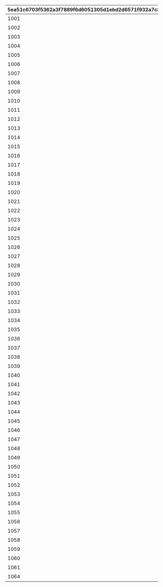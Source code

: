 |5ea51c6703f5362a3f7889f6d6051305d1ebd2d6571f932a7c8f343fc30e0db2|bed354371921a38f19ea2a843e75e336da6ad2f321d5966ce50d8500b5aaead3|32cc80d376192a178e076890befec6dee7b33e47e756ff82285b498e3a116986|6e082b00ffb9733fdc85f8e3bd1dcbdda698066c37cfc0552f21b34f475b059e|7e6e5f891e4ce07ab96cab38fea64fbb4537f11297bca87c2fdd7a73de62597a|e29502e53aef3e76254c61377b7989211910932fee55a30c484059682b6dbfaf|735257b2aa59a540eccbedf381a5dfda94a6bfdb02160c4c81be0397ccfabeb6|e1c8598326ed14feeb355063e06a0c4844bc4a13a6bb416fbc82a62f45c45641|a62a9f5ad47bd196652591b2205d4d8521790eccc4319cc285c7ab73184c8cff|8127a20b13350564ba5956cd8488b807570ac0f47949c0a9a53516a1104cd6b3|d61dfeb358decbf6664cecb98344f3481d4557deeef83df44c23f533cebc7b2c|31c20ca96704bb3ffe713a9515e502cc85ef55d9aca1f0754cfac70fb6f98d4b|a1fd2c845c24d2a582b72b4dd3010258f8566b93cbb91dfce8b665de0460bcb6|b8f4838cdf89e74e598ba101ba6ac89c37d026b311357c6de7c827bc65e97d87|b596a6e4cd4804f1864403d18e103f56cbca564f4a8b5a66ad2bb05c80b194a9|311fc86bdaf773d925e07eb14bb1ea84dc03b94592d386c9f21fc9ecbf14bd2a|b3be5bea0bf7017a03754abdf7c1d1276d129317b4506959bd987a96507662a1|2fb04d9450c28721fa9171dee8834726ef48ad5fa6f6b5cd10292b2cf9429a6c|d11aa4945b1a534f712a9f69d98654eabe2492b18b0efd4cb9f34725b90db253|39b84df7200908514255410c902565c4cd6a304303577dc69bd1a40d2061e007|
| --- | --- | --- | --- | --- | --- | --- | --- | --- | --- | --- | --- | --- | --- | --- | --- | --- | --- | --- | --- |
|1001|1|和行会成员互相合作\n打倒强大的怪物吧！|101011|团队战开始！培养角色\n打倒怪物吧！|101011|0|0|0|2020/05/07 5:00:00|2020/05/14 23:59:59|2020/05/15|2020/06/02 4:59:59|2020/05/15|2020/05/18 15:00:00|2020/06/02 4:59:59|90|40004|25|0|
|1002|1|和行会成员互相合作\n打倒强大的怪物吧！|101021|团队战开始！培养角色\n打倒怪物吧！|101021|0|0|0|2020/06/02 5:00:00|2020/06/07 23:59:59|2020/06/08|2020/06/30 4:59:59|2020/06/08|2020/06/12 15:00:00|2020/06/30 4:59:59|90|40004|25|0|
|1003|1|和行会成员互相合作\n打倒强大的怪物吧！|101042|团队战开始！培养角色\n打倒怪物吧！|101042|0|0|0|2020/06/30 5:00:00|2020/07/05 23:59:59|2020/07/06|2020/07/28 4:59:59|2020/07/06|2020/07/09 15:00:00|2020/07/28 4:59:59|90|40004|25|0|
|1004|1|和行会成员互相合作\n打倒强大的怪物吧！|101161|团队战开始！培养角色\n打倒怪物吧！|101161|0|0|0|2020/07/28 5:00:00|2020/08/02 23:59:59|2020/08/03|2020/08/25 4:59:59|2020/08/03|2020/08/06 15:00:00|2020/08/25 4:59:59|90|40004|25|0|
|1005|1|和行会成员互相合作\n打倒强大的怪物吧！|101171|团队战开始！培养角色\n打倒怪物吧！|101171|0|0|0|2020/08/24 5:00:00|2020/08/29 23:59:59|2020/08/30|2020/09/22 4:59:59|2020/08/30|2020/09/02 15:00:00|2020/09/22 4:59:59|90|40004|25|0|
|1006|1|和行会成员互相合作\n打倒强大的怪物吧！|101191|团队战开始！培养角色\n打倒怪物吧！|101191|0|0|0|2020/09/22 5:00:00|2020/09/27 23:59:59|2020/09/28|2020/10/20 4:59:59|2020/09/28|2020/09/30 15:00:00|2020/10/20 4:59:59|90|40004|25|0|
|1007|1|和行会成员互相合作\n打倒强大的怪物吧！|101202|团队战开始！培养角色\n打倒怪物吧！|101202|0|0|0|2020/10/20 5:00:00|2020/10/25 23:59:59|2020/10/26|2020/11/17 4:59:59|2020/10/26|2020/10/29 15:00:00|2020/11/17 4:59:59|90|40004|25|0|
|1008|1|和行会成员互相合作\n打倒强大的怪物吧！|101292|团队战开始！培养角色\n打倒怪物吧！|101292|0|0|0|2020/11/17 5:00:00|2020/11/22 23:59:59|2020/11/23|2020/12/14 4:59:59|2020/11/23|2020/11/26 15:00:00|2020/12/14 4:59:59|90|40004|25|0|
|1009|1|和行会成员互相合作\n打倒强大的怪物吧！|101302|团队战开始！培养角色\n打倒怪物吧！|101302|0|0|0|2020/12/14 5:00:00|2020/12/19 23:59:59|2020/12/20|2021/01/12 4:59:59|2020/12/20|2020/12/23 15:00:00|2021/01/12 4:59:59|90|40004|25|0|
|1010|1|和行会成员互相合作\n打倒强大的怪物吧！|101441|团队战开始！培养角色\n打倒怪物吧！|101441|0|0|0|2021/01/12 5:00:00|2021/01/17 23:59:59|2021/01/18|2021/02/05 4:59:59|2021/01/18|2021/01/21 15:00:00|2021/02/05 4:59:59|90|40004|25|0|
|1011|1|和行会成员互相合作\n打倒强大的怪物吧！|101452|团队战开始！培养角色\n打倒怪物吧！|101452|0|0|0|2021/02/05 5:00:00|2021/02/10 23:59:59|2021/02/11|2021/03/09 4:59:59|2021/02/11|2021/02/23 15:00:00|2021/03/09 4:59:59|90|40004|25|0|
|1012|1|和行会成员互相合作\n打倒强大的怪物吧！|101562|团队战开始！培养角色\n打倒怪物吧！|101562|0|0|0|2021/03/09 5:00:00|2021/03/14 23:59:59|2021/03/15|2021/04/11 4:59:59|2021/03/15|2021/03/18 15:00:00|2021/04/11 4:59:59|90|40004|25|0|
|1013|1|和行会成员互相合作\n打倒强大的怪物吧！|101011|团队战开始！培养角色\n打倒怪物吧！|101011|0|0|0|2021/04/11 5:00:00|2021/04/16 23:59:59|2021/04/17|2021/05/09 4:59:59|2021/04/17|2021/04/20 15:00:00|2021/05/09 4:59:59|90|40004|25|0|
|1014|1|和行会成员互相合作\n打倒强大的怪物吧！|101021|团队战开始！培养角色\n打倒怪物吧！|101021|0|0|0|2021/05/09 5:00:00|2021/05/14 23:59:59|2021/05/15|2021/06/08 4:59:59|2021/05/15|2021/05/19 15:00:00|2021/06/08 4:59:59|90|40004|25|0|
|1015|1|和行会成员互相合作\n打倒强大的怪物吧！|101042|团队战开始！培养角色\n打倒怪物吧！|101042|0|0|0|2021/06/08 5:00:00|2021/06/13 23:59:59|2021/06/14|2021/07/06 4:59:59|2021/06/14|2021/06/17 15:00:00|2021/07/06 4:59:59|90|40004|25|0|
|1016|1|和行会成员互相合作\n打倒强大的怪物吧！|101162|团队战开始！培养角色\n打倒怪物吧！|101162|0|0|0|2021/07/06 5:00:00|2021/07/11 23:59:59|2021/07/12|2021/08/03 4:59:59|2021/07/12|2021/07/15 15:00:00|2021/08/03 4:59:59|90|40004|25|0|
|1017|1|和行会成员互相合作\n打倒强大的怪物吧！|101172|团队战开始！培养角色\n打倒怪物吧！|101172|0|0|0|2021/08/03 5:00:00|2021/08/08 23:59:59|2021/08/09|2021/08/31 4:59:59|2021/08/09|2021/08/12 15:00:00|2021/08/31 4:59:59|90|40004|25|0|
|1018|1|和行会成员互相合作\n打倒强大的怪物吧！|101192|团队战开始！培养角色\n打倒怪物吧！|101192|0|0|0|2021/08/31 5:00:00|2021/09/05 23:59:59|2021/09/06|2021/09/28 4:59:59|2021/09/06|2021/09/09 15:00:00|2021/09/28 4:59:59|90|40004|25|0|
|1019|1|和行会成员互相合作\n打倒强大的怪物吧！|101202|团队战开始！培养角色\n打倒怪物吧！|101202|0|0|0|2021/09/28 5:00:00|2021/10/03 23:59:59|2021/10/04|2021/10/26 4:59:59|2021/10/04|2021/10/08 15:00:00|2021/10/26 4:59:59|90|40004|25|0|
|1020|1|和行会成员互相合作\n打倒强大的怪物吧！|101292|团队战开始！培养角色\n打倒怪物吧！|101292|0|0|0|2021/10/26 5:00:00|2021/10/31 23:59:59|2021/11/01|2021/11/24 4:59:59|2021/11/01|2021/11/04 15:00:00|2021/11/24 4:59:59|90|40004|25|0|
|1021|1|和行会成员互相合作\n打倒强大的怪物吧！|101302|团队战开始！培养角色\n打倒怪物吧！|101302|0|0|0|2021/11/24 5:00:00|2021/11/29 23:59:59|2021/11/30|2021/12/25 4:59:59|2021/11/30|2021/12/03 15:00:00|2021/12/25 4:59:59|90|40004|25|0|
|1022|1|和行会成员互相合作\n打倒强大的怪物吧！|101441|团队战开始！培养角色\n打倒怪物吧！|101441|0|0|0|2021/12/25 5:00:00|2021/12/30 23:59:59|2021/12/31|2022/01/22 4:59:59|2021/12/31|2021/12/31 15:00:00|2022/01/22 4:59:59|90|40004|25|0|
|1023|1|和行会成员互相合作\n打倒强大的怪物吧！|101452|团队战开始！培养角色\n打倒怪物吧！|101452|0|0|0|2022/01/22 5:00:00|2022/01/27 23:59:59|2022/01/28|2022/02/22 4:59:59|2022/01/28|2022/01/29 15:00:00|2022/02/22 4:59:59|90|40004|25|0|
|1024|1|和行会成员互相合作\n打倒强大的怪物吧！|101562|团队战开始！培养角色\n打倒怪物吧！|101562|0|0|0|2022/02/22 5:00:00|2022/02/27 23:59:59|2022/02/28|2022/03/24 4:59:59|2022/02/28|2022/03/03 15:00:00|2022/03/24 4:59:59|90|40004|25|0|
|1025|1|和行会成员互相合作\n打倒强大的怪物吧！|101011|团队战开始！培养角色\n打倒怪物吧！|101011|0|0|0|2022/03/25 5:00:00|2022/03/30 23:59:59|2022/03/31|2022/04/24 4:59:59|2022/03/31|2022/04/07 15:00:00|2022/04/24 4:59:59|90|40004|25|0|
|1026|1|和行会成员互相合作\n打倒强大的怪物吧！|101021|团队战开始！培养角色\n打倒怪物吧！|101021|0|0|0|2022/04/24 5:00:00|2022/04/28 23:59:59|2022/04/29|2022/05/26 4:59:59|2022/04/29|2022/05/07 15:00:00|2022/05/26 4:59:59|90|40004|25|0|
|1027|1|和行会成员互相合作\n打倒强大的怪物吧！|101042|团队战开始！培养角色\n打倒怪物吧！|101042|0|0|0|2022/05/26 5:00:00|2022/05/30 23:59:59|2022/05/31|2022/06/25 4:59:59|2022/05/31|2022/06/02 15:00:00|2022/06/25 4:59:59|90|40004|25|0|
|1028|1|和行会成员互相合作\n打倒强大的怪物吧！|101162|团队战开始！培养角色\n打倒怪物吧！|101162|0|0|0|2022/06/25 5:00:00|2022/06/29 23:59:59|2022/6/30|2022/07/26 4:59:59|2022/6/30|2022/07/04 15:00:00|2022/07/26 4:59:59|90|40004|25|0|
|1029|1|和行会成员互相合作\n打倒强大的怪物吧！|101172|团队战开始！培养角色\n打倒怪物吧！|101172|0|0|0|2022/07/26 5:00:00|2022/07/30 23:59:59|2022/7/31|2022/08/26 4:59:59|2022/7/31|2022/08/05 15:00:00|2022/08/26 4:59:59|90|40004|25|0|
|1030|1|和行会成员互相合作\n打倒强大的怪物吧！|101192|团队战开始！培养角色\n打倒怪物吧！|101192|0|0|0|2022/08/26 5:00:00|2022/08/30 23:59:59|2022/8/31|2022/09/25 4:59:59|2022/8/31|2022/09/09 15:00:00|2022/09/25 4:59:59|90|40004|25|0|
|1031|1|和行会成员互相合作\n打倒强大的怪物吧！|101202|团队战开始！培养角色\n打倒怪物吧！|101202|0|0|0|2022/09/25 5:00:00|2022/09/29 23:59:59|2022/9/30|2022/10/26 4:59:59|2022/9/30|2022/10/10 15:00:00|2022/10/26 4:59:59|90|40004|25|0|
|1032|1|和行会成员互相合作\n打倒强大的怪物吧！|101292|团队战开始！培养角色\n打倒怪物吧！|101292|0|0|0|2022/10/26 5:00:00|2022/10/30 23:59:59|2022/10/31|2022/11/25 4:59:59|2022/10/31|2022/11/03 15:00:00|2022/11/25 4:59:59|90|40004|25|0|
|1033|1|和行会成员互相合作\n打倒强大的怪物吧！|101302|团队战开始！培养角色\n打倒怪物吧！|101302|0|0|0|2022/11/25 5:00:00|2022/11/29 23:59:59|2022/11/30|2022/12/26 4:59:59|2022/11/30|2022/12/05 15:00:00|2022/12/26 4:59:59|90|40004|25|0|
|1034|1|和行会成员互相合作\n打倒强大的怪物吧！|101441|团队战开始！培养角色\n打倒怪物吧！|101441|0|0|0|2022/12/26 5:00:00|2022/12/30 23:59:59|2022/12/31|2023/1/26 4:59:59|2022/12/31|2023/01/06 15:00:00|2023/1/26 4:59:59|90|40004|25|0|
|1035|1|和行会成员互相合作\n打倒强大的怪物吧！|101452|团队战开始！培养角色\n打倒怪物吧！|101452|0|0|0|2023/1/26 5:00:00|2023/01/30 23:59:59|2023/1/31|2023/2/23 4:59:59|2023/1/31|2023/02/06 15:00:00|2023/2/23 4:59:59|90|40004|25|0|
|1036|1|和行会成员互相合作\n打倒强大的怪物吧！|101562|团队战开始！培养角色\n打倒怪物吧！|101562|0|0|0|2023/2/23 5:00:00|2023/02/27 23:59:59|2023/2/28|2023/3/26 4:59:59|2023/2/28|2023/03/06 15:00:00|2023/3/26 4:59:59|90|40004|25|0|
|1037|1|和行会成员互相合作\n打倒强大的怪物吧！|101011|团队战开始！培养角色\n打倒怪物吧！|101011|0|0|0|2023/3/26 5:00:00|2023/03/30 23:59:59|2023/3/31|2023/4/23 4:59:59|2023/3/31|2023/04/07 15:00:00|2023/4/23 4:59:59|90|40004|25|0|
|1038|1|和行会成员互相合作\n打倒强大的怪物吧！|101021|团队战开始！培养角色\n打倒怪物吧！|101021|0|0|0|2023/4/23 5:00:00|2023/04/27 23:59:59|2023/4/28|2023/5/26 4:59:59|2023/4/28|2023/05/05 15:00:00|2023/5/26 4:59:59|90|40004|25|0|
|1039|1|和行会成员互相合作\n打倒强大的怪物吧！|101042|团队战开始！培养角色\n打倒怪物吧！|101042|0|0|0|2023/5/26 5:00:00|2023/05/30 23:59:59|2023/5/31|2023/6/25 4:59:59|2023/5/31|2023/06/06 15:00:00|2023/6/25 4:59:59|90|40004|25|0|
|1040|1|和行会成员互相合作\n打倒强大的怪物吧！|101162|团队战开始！培养角色\n打倒怪物吧！|101162|0|0|0|2023/6/25 5:00:00|2023/06/29 23:59:59|2023/6/30|2023/7/26 4:59:59|2023/6/30|2023/07/06 15:00:00|2023/7/26 4:59:59|90|40004|25|0|
|1041|1|和行会成员互相合作\n打倒强大的怪物吧！|101172|团队战开始！培养角色\n打倒怪物吧！|101172|0|0|0|2023/7/26 5:00:00|2023/07/30 23:59:59|2023/7/31|2023/8/26 4:59:59|2023/7/31|2023/08/08 15:00:00|2023/8/26 4:59:59|90|40004|25|0|
|1042|1|和行会成员互相合作\n打倒强大的怪物吧！|101192|团队战开始！培养角色\n打倒怪物吧！|101192|0|0|0|2023/8/26 5:00:00|2023/08/30 23:59:59|2023/8/31|2023/9/25 4:59:59|2023/8/31|2023/09/07 15:00:00|2023/9/25 4:59:59|90|40004|25|0|
|1043|1|和行会成员互相合作\n打倒强大的怪物吧！|101202|团队战开始！培养角色\n打倒怪物吧！|101202|0|0|0|2023/9/25 5:00:00|2023/09/29 23:59:59|2023/9/30|2023/10/26 4:59:59|2023/9/30|2023/10/06 15:00:00|2023/10/26 4:59:59|90|40004|25|0|
|1044|1|和行会成员互相合作\n打倒强大的怪物吧！|101292|团队战开始！培养角色\n打倒怪物吧！|101292|0|0|0|2023/10/26 5:00:00|2023/10/30 23:59:59|2023/10/31|2023/11/25 4:59:59|2023/10/31|2023/11/07 15:00:00|2023/11/25 4:59:59|90|40004|25|0|
|1045|1|和行会成员互相合作\n打倒强大的怪物吧！|101302|团队战开始！培养角色\n打倒怪物吧！|101302|0|0|0|2023/11/25 5:00:00|2023/11/29 23:59:59|2023/11/30|2023/12/24 4:59:59|2023/11/30|2023/12/07 15:00:00|2023/12/24 4:59:59|90|40004|25|0|
|1046|1|和行会成员互相合作\n打倒强大的怪物吧！|101441|团队战开始！培养角色\n打倒怪物吧！|101441|0|0|0|2023/12/24 5:00:00|2023/12/28 23:59:59|2023/12/29|2024/01/26 4:59:59|2023/12/31|2024/1/05 15:00:00|2024/01/26 4:59:59|90|40004|25|0|
|1047|1|和行会成员互相合作\n打倒强大的怪物吧！|101452|团队战开始！培养角色\n打倒怪物吧！|101452|0|0|0|2024/1/26 5:00:00|2024/1/30 23:59:59|2024/1/31|2024/02/26 4:59:59|2024/1/31|2024/2/07 15:00:00|2024/02/26 4:59:59|90|40004|25|0|
|1048|1|和行会成员互相合作\n打倒强大的怪物吧！|101562|团队战开始！培养角色\n打倒怪物吧！|101562|0|0|0|2024/02/24 5:00:00|2024/02/28 23:59:59|2024/02/29|2024/03/26 4:59:59|2024/02/29|2024/03/07 15:00:00|2024/03/26 4:59:59|90|40004|25|0|
|1049|1|和行会成员互相合作\n打倒强大的怪物吧！|101011|团队战开始！培养角色\n打倒怪物吧！|101011|0|0|0|2024/03/24 5:00:00|2024/03/28 23:59:59|2024/03/29|2024/04/25 4:59:59|2024/03/29|2024/04/08 15:00:00|2024/04/25 4:59:59|90|40004|25|0|
|1050|1|和行会成员互相合作\n打倒强大的怪物吧！|101021|团队战开始！培养角色\n打倒怪物吧！|101021|0|0|0|2024/04/25 5:00:00|2024/04/29 23:59:59|2024/04/30|2024/05/25 4:59:59|2024/04/30|2024/05/07 15:00:00|2024/05/25 4:59:59|90|40004|25|0|
|1051|1|和行会成员互相合作\n打倒强大的怪物吧！|101042|团队战开始！培养角色\n打倒怪物吧！|101042|0|0|0|2024/05/26 5:00:00|2024/05/30 23:59:59|2024/05/31|2024/06/23 4:59:59|2024/05/31|2024/06/07 15:00:00|2024/06/23 4:59:59|90|40004|25|0|
|1052|1|和行会成员互相合作\n打倒强大的怪物吧！|101162|团队战开始！培养角色\n打倒怪物吧！|101162|0|0|0|2024/06/23 5:00:00|2024/06/27 23:59:59|2024/06/28|2024/07/26 4:59:59|2024/06/28|2024/07/05 15:00:00|2024/07/26 4:59:59|90|40004|25|0|
|1053|1|和行会成员互相合作\n打倒强大的怪物吧！|101172|团队战开始！培养角色\n打倒怪物吧！|101172|0|0|0|2024/07/26 5:00:00|2024/07/30 23:59:59|2024/07/31|2024/08/25 4:59:59|2024/07/31|2024/08/08 15:00:00|2024/08/25 4:59:59|90|40004|25|0|
|1054|1|和行会成员互相合作\n打倒强大的怪物吧！|101192|团队战开始！培养角色\n打倒怪物吧！|101192|0|0|0|2024/08/25 5:00:00|2024/08/29 23:59:59|2024/08/30|2024/09/25 4:59:59|2024/08/30|2024/09/06 15:00:00|2024/09/25 4:59:59|90|40004|25|0|
|1055|1|和行会成员互相合作\n打倒强大的怪物吧！|101202|团队战开始！培养角色\n打倒怪物吧！|101202|0|0|0|2024/09/25 5:00:00|2024/09/29 23:59:59|2024/09/30|2024/10/26 4:59:59|2024/09/30|2024/10/09 15:00:00|2024/10/26 4:59:59|90|40004|25|0|
|1056|1|和行会成员互相合作\n打倒强大的怪物吧！|101292|团队战开始！培养角色\n打倒怪物吧！|101292|0|0|0|2024/10/26 5:00:00|2024/10/30 23:59:59|2024/10/31|2024/11/24 4:59:59|2024/10/31|2024/11/07 15:00:00|2024/11/24 4:59:59|90|40004|25|0|
|1057|1|和行会成员互相合作\n打倒强大的怪物吧！|101302|团队战开始！培养角色\n打倒怪物吧！|101302|0|0|0|2024/11/24 5:00:00|2024/11/28 23:59:59|2024/11/29|2024/12/26 4:59:59|2024/11/29|2024/12/06 15:00:00|2024/12/26 4:59:59|90|40004|25|0|
|1058|1|和行会成员互相合作\n打倒强大的怪物吧！|101441|团队战开始！培养角色\n打倒怪物吧！|101441|0|0|0|2024/12/26 5:00:00|2024/12/30 23:59:59|2024/12/31|2025/01/22 4:59:59|2024/12/31|2025/01/08 15:00:00|2025/01/22 4:59:59|90|40004|25|0|
|1059|1|和行会成员互相合作\n打倒强大的怪物吧！|101452|团队战开始！培养角色\n打倒怪物吧！|101452|0|0|0|2025/01/22 5:00:00|2025/01/26 23:59:59|2025/01/27|2025/02/21 4:59:59|2025/01/27|2025/02/08 15:00:00|2025/02/21 4:59:59|90|40004|25|0|
|1060|1|和行会成员互相合作\n打倒强大的怪物吧！|101562|团队战开始！培养角色\n打倒怪物吧！|101562|0|0|0|2025/02/21 5:00:00|2025/02/25 23:59:59|2025/02/26|2025/03/26 4:59:59|2025/02/26|2025/03/06 15:00:00|2025/03/26 4:59:59|90|40004|25|0|
|1061|1|和行会成员互相合作\n打倒强大的怪物吧！|101011|团队战开始！培养角色\n打倒怪物吧！|101011|0|0|0|2025/03/26 5:00:00|2025/03/30 23:59:59|2025/03/31|2025/04/25 4:59:59|2025/03/31|2025/04/07 15:00:00|2025/04/25 4:59:59|90|40004|25|0|
|1064|1|和行会成员互相合作\n打倒强大的怪物吧！|101042|团队战开始！培养角色\n打倒怪物吧！|101042|0|0|0|2025/04/25 5:00:00|2025/04/29 23:59:59|2025/04/30|2025/05/25 4:59:59|2025/04/30|2025/05/08 15:00:00|2025/05/25 4:59:59|90|40004|25|0|